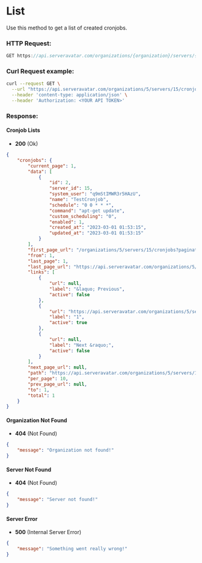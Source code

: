 # List

Use this method to get a list of created cronjobs.

### HTTP Request:

```js
GET https://api.serveravatar.com/organizations/{organization}/servers/{server}/cronjobs?pagination=1
```

### Curl Request example:

```sh
curl --request GET \
  --url "https://api.serveravatar.com/organizations/5/servers/15/cronjobs?pagination=1" \
  --header 'content-type: application/json' \
  --header 'Authorization: <YOUR API TOKEN>'
```

### Response:

#### Cronjob Lists
- __200__ (Ok)

``` json
{
    "cronjobs": {
        "current_page": 1,
        "data": [
            {
                "id": 2,
                "server_id": 15,
                "system_user": "q9mStIMWR3r5HAzU",
                "name": "TestCronjob",
                "schedule": "0 0 * * *",
                "command": "apt-get update",
                "custom_scheduling": "0",
                "enabled": 1,
                "created_at": "2023-03-01 01:53:15",
                "updated_at": "2023-03-01 01:53:15"
            }
        ],
        "first_page_url": "/organizations/5/servers/15/cronjobs?pagination=1&page=1",
        "from": 1,
        "last_page": 1,
        "last_page_url": "https://api.serveravatar.com/organizations/5/servers/15/cronjobs?pagination=1&page=1",
        "links": [
            {
                "url": null,
                "label": "&laquo; Previous",
                "active": false
            },
            {
                "url": "https://api.serveravatar.com/organizations/5/servers/15/cronjobs?pagination=1&page=1",
                "label": "1",
                "active": true
            },
            {
                "url": null,
                "label": "Next &raquo;",
                "active": false
            }
        ],
        "next_page_url": null,
        "path": "https://api.serveravatar.com/organizations/5/servers/15/cronjobs",
        "per_page": 10,
        "prev_page_url": null,
        "to": 1,
        "total": 1
    }
}
```

#### Organization Not Found
- __404__ (Not Found)

```json
{
    "message": "Organization not found!"
}
```

#### Server Not Found
- __404__ (Not Found)

```json
{
    "message": "Server not found!"
}
```

#### Server Error
- __500__ (Internal Server Error)

```json
{
    "message": "Something went really wrong!"
}
```
